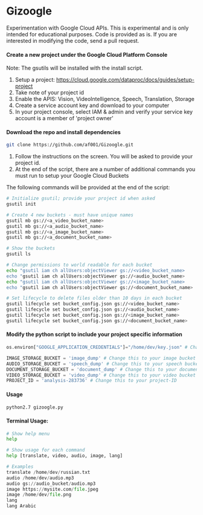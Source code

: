 # Gizoogle
Experimentation with Google Cloud APIs. This is experimental and is only intended for educational purposes. Code is provided as is. If you are interested in modifying the code, send a pull request. 

#### Create a new project under the Google Cloud Platform Console
Note: The gsutils will be installed with the install script.
1. Setup a project: https://cloud.google.com/dataproc/docs/guides/setup-project
2. Take note of your project id
3. Enable the APIS: Vision, VideoIntelligence, Speech, Translation, Storage
4. Create a service account key and download to your computer
5. In your project console, select IAM & admin and verify your service key account is a member of 'project owner'

#### Download the repo and install dependencies 
```bash
git clone https://github.com/af001/Gizoogle.git
```

1. Follow the instructions on the screen. You will be asked to provide your project id.
2. At the end of the script, there are a number of additional commands you must run to setup your Google Cloud Buckets

The following commands will be provided at the end of the script:

```bash
# Initialize gsutil; provide your project id when asked
gsutil init

# Create 4 new buckets - must have unique names
gsutil mb gs://<a_video_bucket_name>
gsutil mb gs://<a_audio_bucket_name>
gsutil mb gs://<a_image_bucket_name>
gsutil mb gs://<a_document_bucket_name>

# Show the buckets
gsutil ls

# Change permissions to world readable for each bucket
echo "gsutil iam ch allUsers:objectViewer gs://<video_bucket_name>
echo "gsutil iam ch allUsers:objectViewer gs://<audio_bucket_name>
echo "gsutil iam ch allUsers:objectViewer gs://<image_bucket_name>
echo "gsutil iam ch allUsers:objectViewer gs://<document_bucket_name>

# Set lifecycle to delete files older than 10 days in each bucket
gsutil lifecycle set bucket_config.json gs://<video_bucket_name>
gsutil lifecycle set bucket_config.json gs://<audio_bucket_name>
gsutil lifecycle set bucket_config.json gs://<image_bucket_name>
gsutil lifecycle set bucket_config.json gs://<document_bucket_name>
```

#### Modify the python script to include your project specific information
```python
os.environ["GOOGLE_APPLICATION_CREDENTIALS"]="/home/dev/key.json" # Change this to your key.json

IMAGE_STORAGE_BUCKET = 'image_dump' # Change this to your image bucket
AUDIO_STORAGE_BUCKET = 'speech_dump' # Change this to your speech bucket
DOCUMENT_STORAGE_BUCKET = 'document_dump' # Change this to your document bucket
VIDEO_STORAGE_BUCKET = 'video_dump' # Change this to your video bucket
PROJECT_ID = 'analysis-283736' # Change this to your project-ID
```

#### Usage
```bash
python2.7 gizoogle.py
```

#### Terminal Usage:
```python
# Show help menu
help

# Show usage for each command
help [translate, video, audio, image, lang]

# Examples
translate /home/dev/russian.txt
audio /home/dev/audio.mp3
audio gs://audio_bucket/audio.mp3
image https://mysite.com/file.jpeg
image /home/dev/file.png
lang
lang Arabic
```

